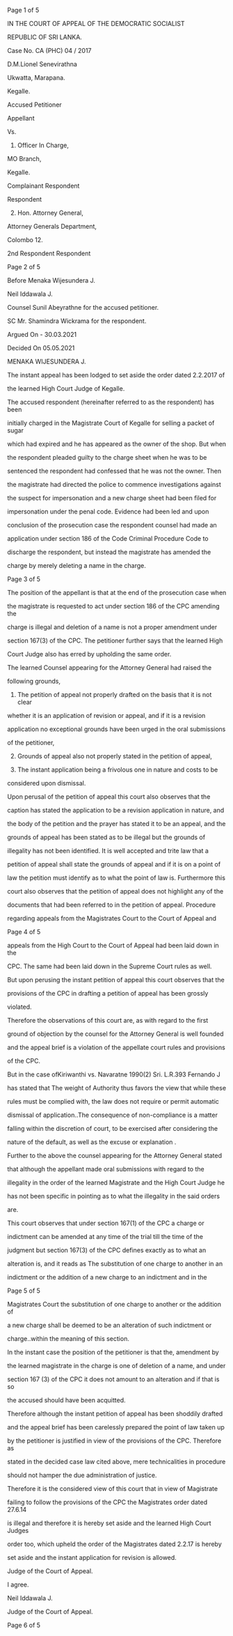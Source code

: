 Page 1 of 5

IN THE COURT OF APPEAL OF THE DEMOCRATIC SOCIALIST

REPUBLIC OF SRI LANKA.

Case No. CA (PHC) 04 / 2017

D.M.Lionel Senevirathna

Ukwatta, Marapana.

Kegalle.

Accused Petitioner

Appellant

Vs.

1. Officer In Charge,

MO Branch,

Kegalle.

Complainant Respondent

Respondent

2. Hon. Attorney General,

Attorney Generals Department,

Colombo 12.

2nd Respondent Respondent

Page 2 of 5

Before Menaka Wijesundera J.

Neil Iddawala J.

Counsel Sunil Abeyrathne for the accused petitioner.

SC Mr. Shamindra Wickrama for the respondent.

Argued On - 30.03.2021

Decided On 05.05.2021

MENAKA WIJESUNDERA J.

The instant appeal has been lodged to set aside the order dated 2.2.2017 of

the learned High Court Judge of Kegalle.

The accused respondent (hereinafter referred to as the respondent) has been

initially charged in the Magistrate Court of Kegalle for selling a packet of sugar

which had expired and he has appeared as the owner of the shop. But when

the respondent pleaded guilty to the charge sheet when he was to be

sentenced the respondent had confessed that he was not the owner. Then

the magistrate had directed the police to commence investigations against

the suspect for impersonation and a new charge sheet had been filed for

impersonation under the penal code. Evidence had been led and upon

conclusion of the prosecution case the respondent counsel had made an

application under section 186 of the Code Criminal Procedure Code to

discharge the respondent, but instead the magistrate has amended the

charge by merely deleting a name in the charge.

Page 3 of 5

The position of the appellant is that at the end of the prosecution case when

the magistrate is requested to act under section 186 of the CPC amending the

charge is illegal and deletion of a name is not a proper amendment under

section 167(3) of the CPC. The petitioner further says that the learned High

Court Judge also has erred by upholding the same order.

The learned Counsel appearing for the Attorney General had raised the

following grounds,

1) The petition of appeal not properly drafted on the basis that it is not clear

whether it is an application of revision or appeal, and if it is a revision

application no exceptional grounds have been urged in the oral submissions

of the petitioner,

2) Grounds of appeal also not properly stated in the petition of appeal,

3) The instant application being a frivolous one in nature and costs to be

considered upon dismissal.

Upon perusal of the petition of appeal this court also observes that the

caption has stated the application to be a revision application in nature, and

the body of the petition and the prayer has stated it to be an appeal, and the

grounds of appeal has been stated as to be illegal but the grounds of

illegality has not been identified. It is well accepted and trite law that a

petition of appeal shall state the grounds of appeal and if it is on a point of

law the petition must identify as to what the point of law is. Furthermore this

court also observes that the petition of appeal does not highlight any of the

documents that had been referred to in the petition of appeal. Procedure

regarding appeals from the Magistrates Court to the Court of Appeal and

Page 4 of 5

appeals from the High Court to the Court of Appeal had been laid down in the

CPC. The same had been laid down in the Supreme Court rules as well.

But upon perusing the instant petition of appeal this court observes that the

provisions of the CPC in drafting a petition of appeal has been grossly

violated.

Therefore the observations of this court are, as with regard to the first

ground of objection by the counsel for the Attorney General is well founded

and the appeal brief is a violation of the appellate court rules and provisions

of the CPC.

But in the case ofKiriwanthi vs. Navaratne 1990(2) Sri. L.R.393 Fernando J

has stated that The weight of Authority thus favors the view that while these

rules must be complied with, the law does not require or permit automatic

dismissal of application..The consequence of non-compliance is a matter

falling within the discretion of court, to be exercised after considering the

nature of the default, as well as the excuse or explanation .

Further to the above the counsel appearing for the Attorney General stated

that although the appellant made oral submissions with regard to the

illegality in the order of the learned Magistrate and the High Court Judge he

has not been specific in pointing as to what the illegality in the said orders

are.

This court observes that under section 167(1) of the CPC a charge or

indictment can be amended at any time of the trial till the time of the

judgment but section 167(3) of the CPC defines exactly as to what an

alteration is, and it reads as The substitution of one charge to another in an

indictment or the addition of a new charge to an indictment and in the

Page 5 of 5

Magistrates Court the substitution of one charge to another or the addition of

a new charge shall be deemed to be an alteration of such indictment or

charge..within the meaning of this section.

In the instant case the position of the petitioner is that the, amendment by

the learned magistrate in the charge is one of deletion of a name, and under

section 167 (3) of the CPC it does not amount to an alteration and if that is so

the accused should have been acquitted.

Therefore although the instant petition of appeal has been shoddily drafted

and the appeal brief has been carelessly prepared the point of law taken up

by the petitioner is justified in view of the provisions of the CPC. Therefore as

stated in the decided case law cited above, mere technicalities in procedure

should not hamper the due administration of justice.

Therefore it is the considered view of this court that in view of Magistrate

failing to follow the provisions of the CPC the Magistrates order dated 27.6.14

is illegal and therefore it is hereby set aside and the learned High Court Judges

order too, which upheld the order of the Magistrates dated 2.2.17 is hereby

set aside and the instant application for revision is allowed.

Judge of the Court of Appeal.

I agree.

Neil Iddawala J.

Judge of the Court of Appeal.

Page 6 of 5